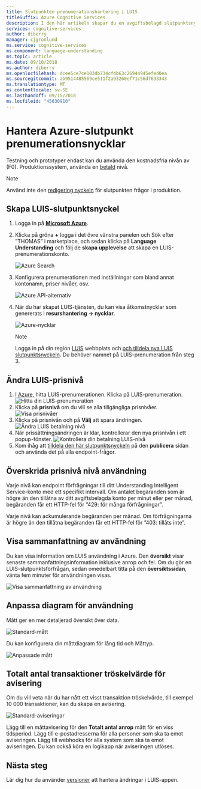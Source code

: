 ```yaml
---
title: Slutpunkten prenumerationshantering i LUIS
titleSuffix: Azure Cognitive Services
description: I den här artikeln skapar du en avgiftsbelagd slutpunktsnyckeln för din LUIS-konto för att tillhandahålla obegränsad trafik till din slutpunkt efter en betalningsplan.
services: cognitive-services
author: diberry
manager: cjgronlund
ms.service: cognitive-services
ms.component: language-understanding
ms.topic: article
ms.date: 09/10/2018
ms.author: diberry
ms.openlocfilehash: dcee5ce7ce103db734cf4b63c26944945efed0ea
ms.sourcegitcommit: ab9514485569ce511f2a93260ef71c56d7633343
ms.translationtype: MT
ms.contentlocale: sv-SE
ms.lasthandoff: 09/15/2018
ms.locfileid: "45630910"
---
```

# <a name="manage-azure-endpoint-subscription-keys"></a>Hantera Azure-slutpunkt prenumerationsnycklar

Testning och prototyper endast kan du använda den kostnadsfria nivån av (F0). Produktionssystem, använda en [betald](https://aka.ms/luis-price-tier) nivå. 

> [!NOTE]
> Använd inte den [redigering nyckeln](luis-concept-keys.md#authoring-key) för slutpunkten frågor i produktion.

<a name="create-luis-service"></a>
## <a name="create-luis-endpoint-key"></a>Skapa LUIS-slutpunktsnyckel

1. Logga in på  **[Microsoft Azure](https://ms.portal.azure.com/)**. 
2. Klicka på gröna **+** logga i det övre vänstra panelen och Sök efter ”THOMAS” i marketplace, och sedan klicka på **Language Understanding** och följ de **skapa upplevelse**  att skapa en LUIS-prenumerationskonto. 

    ![Azure Search](./media/luis-azure-subscription/azure-search.png) 

3. Konfigurera prenumerationen med inställningar som bland annat kontonamn, priser nivåer, osv. 

    ![Azure API-alternativ](./media/luis-azure-subscription/azure-api-choice.png) 

4. När du har skapat LUIS-tjänsten, du kan visa åtkomstnycklar som genererats i **resurshantering -> nycklar**.  

    ![Azure-nycklar](./media/luis-azure-subscription/azure-keys.png)

    > [!Note] 
    > Logga in på din region [LUIS](luis-reference-regions.md) webbplats och [och tilldela nya LUIS slutpunktsnyckeln](luis-how-to-manage-keys.md#assign-endpoint-key). Du behöver namnet på LUIS-prenumeration från steg 3.

## <a name="change-luis-pricing-tier"></a>Ändra LUIS-prisnivå

1.  I [Azure](https://portal.azure.com), hitta LUIS-prenumerationen. Klicka på LUIS-prenumeration.
    ![Hitta din LUIS-prenumeration](./media/luis-usage-tiers/find.png)
2.  Klicka på **prisnivå** om du vill se alla tillgängliga prisnivåer. 
    ![Visa prisnivåer](./media/luis-usage-tiers/subscription.png)
3.  Klicka på prisnivån och på **Välj** att spara ändringen. 
    ![Ändra LUIS betalning nivå](./media/luis-usage-tiers/plans.png)
4.  När prissättningsändringen är klar, kontrollerar den nya prisnivån i ett popup-fönster. 
    ![Kontrollera din betalning LUIS-nivå](./media/luis-usage-tiers/updated.png)
5. Kom ihåg att [tilldela den här slutpunktsnyckeln](luis-how-to-manage-keys.md#assign-endpoint-key) på den **publicera** sidan och använda det på alla endpoint-frågor. 

## <a name="exceed-pricing-tier-usage"></a>Överskrida prisnivå nivå användning
Varje nivå kan endpoint förfrågningar till ditt Understanding Intelligent Service-konto med ett specifikt intervall. Om antalet begäranden som är högre än den tillåtna av ditt avgiftsbelagda konto per minut eller per månad, begäranden får ett HTTP-fel för ”429: för många förfrågningar”.

Varje nivå kan ackumulerande begäranden per månad. Om förfrågningarna är högre än den tillåtna begäranden får ett HTTP-fel för ”403: tillåts inte”.  

## <a name="viewing-summary-usage"></a>Visa sammanfattning av användning
Du kan visa information om LUIS användning i Azure. Den **översikt** visar senaste sammanfattningsinformation inklusive anrop och fel. Om du gör en LUIS-slutpunktsförfrågan, sedan omedelbart titta på den **översiktssidan**, vänta fem minuter för användningen visas.

![Visa sammanfattning av användning](./media/luis-usage-tiers/overview.png)

## <a name="customizing-usage-charts"></a>Anpassa diagram för användning
Mått ger en mer detaljerad översikt över data.

![Standard-mått](./media/luis-usage-tiers/metrics-default.png)

Du kan konfigurera din måttdiagram för lång tid och Måttyp. 

![Anpassade mått](./media/luis-usage-tiers/metrics-custom.png)

## <a name="total-transactions-threshold-alert"></a>Totalt antal transaktioner tröskelvärde för avisering
Om du vill veta när du har nått ett visst transaktion tröskelvärde, till exempel 10 000 transaktioner, kan du skapa en avisering. 

![Standard-aviseringar](./media/luis-usage-tiers/alert-default.png)

Lägg till en måttavisering för den **Totalt antal anrop** mått för en viss tidsperiod. Lägg till e-postadresserna för alla personer som ska ta emot aviseringen. Lägg till webhooks för alla system som ska ta emot aviseringen. Du kan också köra en logikapp när aviseringen utlöses. 

## <a name="next-steps"></a>Nästa steg

Lär dig hur du använder [versioner](luis-how-to-manage-versions.md) att hantera ändringar i LUIS-appen.